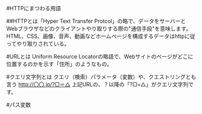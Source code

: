 #HTTPにまつわる用語

##HTTPとは「Hyper Text Transfer Protcol」の略で、データをサーバーとWebブラウザなどのクライアントやり取りする際の"通信手段"を意味します。
HTML、CSS、画像、音声、動画などホームページを構成するデータはhttpに従ってやり取りされている。

#URLとは
Uniform Resource Locatorの略語で、Webサイトのページがどこに位置するのかを示す「住所」のようなもの。

#クエリ文字列とは
クエリ（検索）パラメータ（変数）や、クエストリングとも言う
http://〇〇.jp/?▢＝△
上記URLの、？以降の「?▢=△」がクエリ文字列です。

#パス変数
